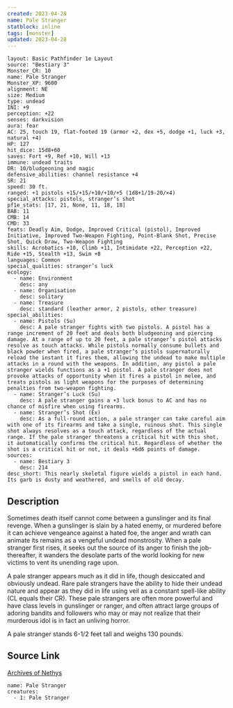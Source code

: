 ```yaml
---
created: 2023-04-28
name: Pale Stranger
statblock: inline
tags: [monster]
updated: 2023-04-28
---
```

```statblock
layout: Basic Pathfinder 1e Layout
source: "Bestiary 3"
Monster_CR: 10
name: Pale Stranger
Monster_XP: 9600
alignment: NE
size: Medium
type: undead
INI: +9
perception: +22
senses: darkvision
aura: fear
AC: 25, touch 19, flat-footed 19 (armor +2, dex +5, dodge +1, luck +3, natural +4)
HP: 127
hit_dice: 15d8+60
saves: Fort +9, Ref +10, Will +13
immune: undead traits
DR: 10/bludgeoning and magic
defensive_abilities: channel resistance +4
SR: 21
speed: 30 ft.
ranged: +1 pistols +15/+15/+10/+10/+5 (1d8+1/19-20/×4)
special_attacks: pistols, stranger’s shot
pf1e_stats: [17, 21, None, 11, 18, 18]
BAB: 11
CMB: 14
CMD: 33
feats: Deadly Aim, Dodge, Improved Critical (pistol), Improved Initiative, Improved Two-Weapon Fighting, Point-Blank Shot, Precise Shot, Quick Draw, Two-Weapon Fighting
skills: Acrobatics +10, Climb +11, Intimidate +22, Perception +22, Ride +15, Stealth +13, Swim +8
languages: Common
special_qualities: stranger’s luck
ecology:
  - name: Environment
    desc: any
  - name: Organisation
    desc: solitary
  - name: Treasure
    desc: standard (leather armor, 2 pistols, other treasure)
special_abilities:
  - name: Pistols (Su)
    desc: A pale stranger fights with two pistols. A pistol has a range increment of 20 feet and deals both bludgeoning and piercing damage. At a range of up to 20 feet, a pale stranger’s pistol attacks resolve as touch attacks. While pistols normally consume bullets and black powder when fired, a pale stranger’s pistols supernaturally reload the instant it fires them, allowing the undead to make multiple attacks in a round with the weapons. In addition, any pistol a pale stranger wields functions as a +1 pistol. A pale stranger does not provoke attacks of opportunity when it fires a pistol in melee, and treats pistols as light weapons for the purposes of determining penalties from two-weapon fighting.
  - name: Stranger’s Luck (Su)
    desc: A pale stranger gains a +3 luck bonus to AC and has no chance of misfire when using firearms.
  - name: Stranger’s Shot (Ex)
    desc: As a full-round action, a pale stranger can take careful aim with one of its firearms and take a single, ruinous shot. This single shot always resolves as a touch attack, regardless of the actual range. If the pale stranger threatens a critical hit with this shot, it automatically confirms the critical hit. Regardless of whether the shot is a critical hit or not, it deals +6d6 points of damage.
sources:
  - name: Bestiary 3
    desc: 214
desc_short: This nearly skeletal figure wields a pistol in each hand. Its garb is dusty and weathered, and smells of old decay.
```
## Description
Sometimes death itself cannot come between a gunslinger and its final revenge. When a gunslinger is slain by a hated enemy, or murdered before it can achieve vengeance against a hated foe, the anger and wrath can animate its remains as a vengeful undead monstrosity. When a pale stranger first rises, it seeks out the source of its anger to finish the job-thereafter, it wanders the desolate parts of the world looking for new victims to vent its unending rage upon.

A pale stranger appears much as it did in life, though desiccated and obviously undead. Rare pale strangers have the ability to hide their undead nature and appear as they did in life using veil as a constant spell-like ability (CL equals their CR). These pale strangers are often more powerful and have class levels in gunslinger or ranger, and often attract large groups of adoring bandits and followers who may or may not realize that their murderous idol is in fact an unliving horror.

A pale stranger stands 6-1/2 feet tall and weighs 130 pounds.
## Source Link
[Archives of Nethys](https://aonprd.com/MonsterDisplay.aspx?ItemName=Pale%20Stranger)
```encounter-table
name: Pale Stranger
creatures:
  - 1: Pale Stranger
```
